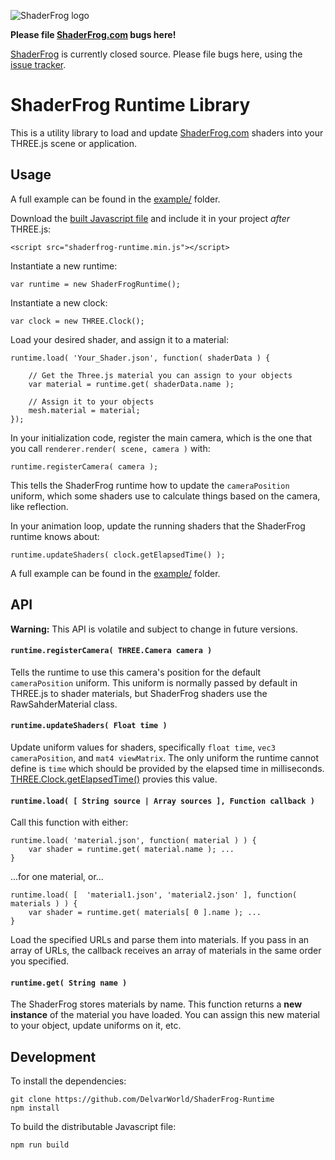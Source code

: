 ![ShaderFrog logo](https://s3-us-west-1.amazonaws.com/shader-frog/shader-frog-matte-black.png)

**Please file [ShaderFrog.com](http://shaderfrog.com) bugs here!**

[ShaderFrog](http://shaderfrog.com) is currently closed source. Please file bugs here, using the [issue tracker](https://github.com/DelvarWorld/ShaderFrog-Runtime/issues).

# ShaderFrog Runtime Library

This is a utility library to load and update [ShaderFrog.com](http://shaderfrog.com) shaders into your THREE.js scene or application.

## Usage

A full example can be found in the [example/](https://github.com/DelvarWorld/ShaderFrog-Runtime/tree/master/example) folder.

Download the [built Javascript file](http://shaderfrog.com/shaderfrog-runtime.min.js) and include it in your project *after* THREE.js:

    <script src="shaderfrog-runtime.min.js"></script>

Instantiate a new runtime:

    var runtime = new ShaderFrogRuntime();

Instantiate a new clock:

    var clock = new THREE.Clock();

Load your desired shader, and assign it to a material:

    runtime.load( 'Your_Shader.json', function( shaderData ) {

        // Get the Three.js material you can assign to your objects
        var material = runtime.get( shaderData.name );

        // Assign it to your objects
        mesh.material = material;
    });

In your initialization code, register the main camera, which is the one that you call `renderer.render( scene, camera )` with:

    runtime.registerCamera( camera );

This tells the ShaderFrog runtime how to update the `cameraPosition` uniform, which some shaders use to calculate things based on the camera, like reflection.

In your animation loop, update the running shaders that the ShaderFrog runtime knows about:

    runtime.updateShaders( clock.getElapsedTime() );

A full example can be found in the [example/](https://github.com/DelvarWorld/ShaderFrog-Runtime/tree/master/example) folder.

## API

**Warning:** This API is volatile and subject to change in future versions.

#### `runtime.registerCamera( THREE.Camera camera )`

Tells the runtime to use this camera's position for the default `cameraPosition` uniform. This uniform is normally passed by  default in THREE.js to shader materials, but ShaderFrog shaders use the RawSahderMaterial class.

#### `runtime.updateShaders( Float time )`

Update uniform values for shaders, specifically `float time`, `vec3 cameraPosition`, and `mat4 viewMatrix`. The only uniform the runtime cannot define is `time` which should be provided by the elapsed time in milliseconds. [THREE.Clock.getElapsedTime()](http://threejs.org/docs/#Reference/Core/Clock) provies this value.

#### `runtime.load( [ String source | Array sources ], Function callback )`

Call this function with either:

    runtime.load( 'material.json', function( material ) ) {
        var shader = runtime.get( material.name ); ...
    }

...for one material, or...

    runtime.load( [  'material1.json', 'material2.json' ], function( materials ) ) {
        var shader = runtime.get( materials[ 0 ].name ); ...
    }

Load the specified URLs and parse them into materials. If you pass in an array of URLs, the callback receives an array of materials in the same order you specified.

#### `runtime.get( String name )`

The ShaderFrog stores materials by name. This function returns a **new instance** of the material you have loaded. You can assign this new material to your object, update uniforms on it, etc.

## Development

To install the dependencies:

    git clone https://github.com/DelvarWorld/ShaderFrog-Runtime
    npm install

To build the distributable Javascript file:

    npm run build
